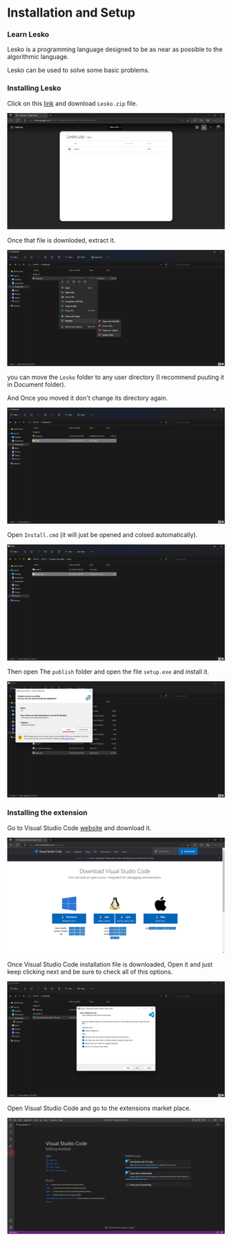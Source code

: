 # Installation and Setup

### Learn Lesko

Lesko is a programming language designed to be as near as possible to the algorithmic language.

Lesko can be used to solve some basic problems.

### Installing Lesko

Click on this [link][drive] and download `Lesko.zip` file.

[drive]: https://drive.google.com/file/d/1FCPaRgBLTWAZcSl8rLYT5-b5uvkcKShn/view?usp=sharing
![drive](https://github.com/Mohamed-Akram-Hl/docs/blob/main/assets/Screenshot%202022-08-14%20181914.png?raw=true)

Once that file is downloded, extract it.

![extract](https://github.com/Mohamed-Akram-Hl/docs/blob/main/assets/Screenshot%202022-08-14%20182135.png?raw=true)

you can move the `Lesko` folder to any user directory (I recommend puuting it in Document folder).

And Once you moved it don't change its directory again.

![Folder](https://github.com/Mohamed-Akram-Hl/docs/blob/main/assets/Screenshot%202022-08-14%20182211.png?raw=true)

Open `Install.cmd` (it will just be opened and colsed automatically).

![cmd](https://github.com/Mohamed-Akram-Hl/docs/blob/main/assets/Screenshot%202022-08-14%20182357.png?raw=true)

Then open The `publish` folder and open the file `setup.exe` and install it.

![setup](https://github.com/Mohamed-Akram-Hl/docs/blob/main/assets/Screenshot%202022-08-14%20182549.png?raw=true)

### Installing the extension

Go to Visual Studio Code [website][url] and download it.

[url]: https://code.visualstudio.com/Download
![VS](https://github.com/Mohamed-Akram-Hl/docs/blob/main/assets/Screenshot%202022-08-14%20182650.png?raw=true)

Once Visual Studio Code installation file is downloaded, Open it and just keep clicking next and be sure to check all of this options.

![option](https://github.com/Mohamed-Akram-Hl/docs/blob/main/assets/Screenshot%202022-08-14%20183817.png?raw=true)

Open Visual Studio Code and go to the extensions market place.

![extension](https://github.com/Mohamed-Akram-Hl/docs/blob/main/assets/Screenshot%202022-08-14%20183931.png?raw=true)
